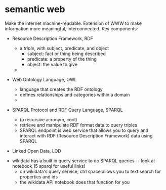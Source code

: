 # semantic web

Make the internet machine-readable. Extension of WWW to make information more meaningful, interconnected. Key components:

- Resource Description Framework, RDF
    - a *triple*, with subject, predicate, and object
        - subject: fact or thing being described
        - predicate: a property of the thing
        - object: the value to give
    - 

- Web Ontology Language, OWL
    - language that creates the RDF ontology
    - defines relationships and categories within a domain
    - 

- SPARQL Protocol and RDF Query Language, SPARQL
    - (a recursive acronym, cool)
    - retrieve and manipulate RDF format data to query triples
    - SPARQL endpoint is web service that allows you to query and interact with RDF (Resource Description Framework) data using SPARQL

- Linked Open Data, LOD



<!-- to install things with pandas on your laptio, make sure to install thru conda's cmd prompt -->
- wikidata has a built in query service to do SPARQL queries -- look at notebook 15 sparql for useful links!
    - on wikidata's query service, ctrl space allows you to text search for properties and ids
    - the wikidata API notebook does that function for you
    

